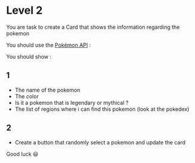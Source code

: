 # Level 2

You are task to create a Card that shows the information regarding the pokemon

You should use the [Pokémon API](https://pokeapi.co/api/v2/pokemon-species/pikachu) :

You should show :

## 1

- The name of the pokemon
- The color
- Is it a pokemon that is legendary or mythical ?
- The list of regions where i can find this pokemon (look at the pokedex)

## 2

- Create a button that randomly select a pokemon and update the card

Good luck 😃
